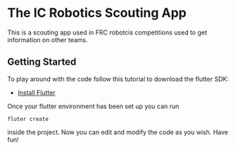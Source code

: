 # The IC Robotics Scouting App
This is a scouting app used in FRC robotcis competitions used to get information on other teams.


## Getting Started

To play around with the code follow this tutorial to download the flutter SDK:
- [Install Flutter](https://docs.flutter.dev/get-started/install)

Once your flutter environment has been set up you can run 
```
fluter create
```
inside the project. Now you can edit and modify the code as you wish. Have fun!